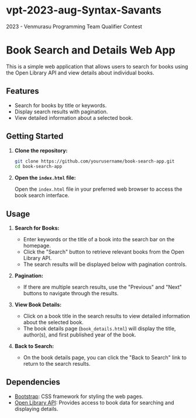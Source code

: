 # vpt-2023-aug-Syntax-Savants
2023 - Venmurasu Programming Team Qualifier Contest

# Book Search and Details Web App

This is a simple web application that allows users to search for books using the Open Library API and view details about individual books.

## Features

- Search for books by title or keywords.
- Display search results with pagination.
- View detailed information about a selected book.

## Getting Started

1. **Clone the repository:**

    ```bash
    git clone https://github.com/yourusername/book-search-app.git
    cd book-search-app
    ```

2. **Open the `index.html` file:**

    Open the `index.html` file in your preferred web browser to access the book search interface.

## Usage

1. **Search for Books:**

    - Enter keywords or the title of a book into the search bar on the homepage.
    - Click the "Search" button to retrieve relevant books from the Open Library API.
    - The search results will be displayed below with pagination controls.

2. **Pagination:**

    - If there are multiple search results, use the "Previous" and "Next" buttons to navigate through the results.

3. **View Book Details:**

    - Click on a book title in the search results to view detailed information about the selected book.
    - The book details page (`book_details.html`) will display the title, author(s), and first published year of the book.

4. **Back to Search:**

    - On the book details page, you can click the "Back to Search" link to return to the search results.

## Dependencies

- [Bootstrap](https://getbootstrap.com): CSS framework for styling the web pages.
- [Open Library API](https://openlibrary.org/developers/api): Provides access to book data for searching and displaying details.


